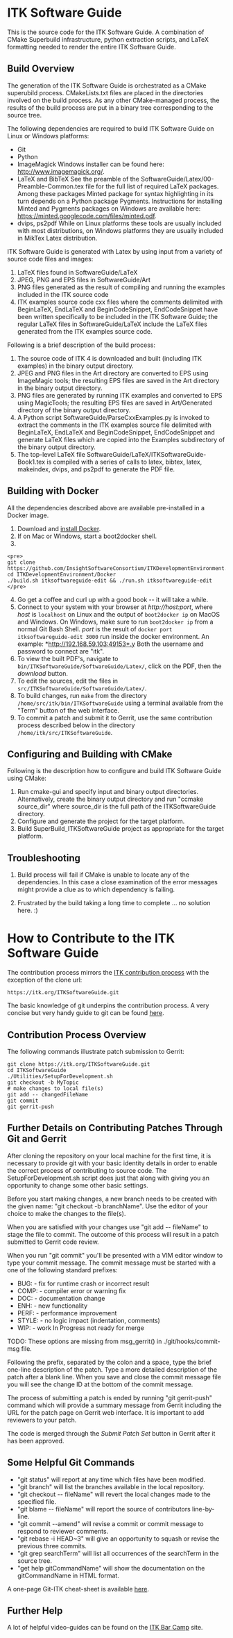 ITK Software Guide
==================

This is the source code for the ITK Software Guide. A combination of CMake
Superbuild infrastructure, python extraction scripts, and LaTeX formatting
needed to render the entire ITK Software Guide.

Build Overview
--------------

The generation of the ITK Software Guide is orchestrated as a CMake superubild
process. CMakeLists.txt files are placed in the directories involved on the
build process. As any other CMake-managed process, the results of the build
process are put in a binary tree corresponding to the source tree.

The following dependencies are required to build ITK Software Guide on Linux or
Windows platforms:

 - Git
 - Python
 - ImageMagick
   Windows installer can be found here: http://www.imagemagick.org/.
 - LaTeX and BibTeX
   See the preamble of the SoftwareGuide/Latex/00-Preamble-Common.tex file for
   the full list of required LaTeX packages. Among these packages Minted package
   for syntax highlighting in its turn depends on a Python package Pygments.
   Instructions for installing Minted and Pygments packages on Windows are
   available here:
   https://minted.googlecode.com/files/minted.pdf.
 - dvips, ps2pdf
   While on Linux platforms these tools are usually included with most
   distributions, on Windows platforms they are usually included in MikTex Latex
   distribution.

ITK Software Guide is generated with Latex by using input from a variety of
source code files and images:

 1. LaTeX files found in SoftwareGuide/LaTeX
 2. JPEG, PNG and EPS files in SoftwareGuide/Art
 3. PNG files generated as the result of compiling and running the examples
    included in the ITK source code
 3. ITK examples source code cxx files where the comments delimited with
    BeginLaTeX, EndLaTeX and BeginCodeSnippet, EndCodeSnippet have been written
    specifically to be included in the ITK Software Guide; the regular LaTeX
    files in SoftwareGuide/LaTeX include the LaTeX files generated from the ITK
    examples source code.

Following is a brief description of the build process:

 1. The source code of ITK 4 is downloaded and built (including ITK examples)
    in the binary output directory.
 2. JPEG and PNG files in the Art directory are converted to EPS using
    ImageMagic tools; the resulting EPS files are saved in the Art directory in
    the binary output directory.
 3. PNG files are generated by running ITK examples and converted to EPS using
    MagicTools; the resulting EPS files are saved in Art/Generated directory of
    the binary output directory.
 4. A Python script SoftwareGuide/ParseCxxExamples.py is invoked to extract the
    comments in the ITK examples source file delimited with BeginLaTeX, EndLaTeX
    and BeginCodeSnippet, EndCodeSnippet and generate LaTeX files which are
    copied into the Examples subdirectory of the binary output directory.
 5. The top-level LaTeX file SoftwareGuide/LaTeX/ITKSoftwareGuide-Book1.tex is
    compiled with a series of calls to latex, bibtex, latex, makeindex, dvips,
    and ps2pdf to generate the PDF file.


Building with Docker
--------------------

All the dependencies described above are available pre-installed in a Docker
image.

  1. Download and [install Docker](http://docs.docker.com/installation/).
  2. If on Mac or Windows, start a boot2docker shell.
  3.
    <pre>
    git clone https://github.com/InsightSoftwareConsortium/ITKDevelopmentEnvironment.git
    cd ITKDevelopmentEnvironment/Docker
    ./build.sh itksoftwareguide-edit && ./run.sh itksoftwareguide-edit
    </pre>
  4. Go get a coffee and curl up with a good book -- it will take a while.
  5. Connect to your system with your browser at *http://host:port*, where
     *host* is `localhost` on Linux and the output of `boot2docker ip` on MacOS and
     Windows. On Windows, make sure to run `boot2docker ip` from a normal Git Bash Shell.
     *port* is the result of `docker port itksoftwareguide-edit 3000` run
     inside the docker environment.  An example: *http://192.168.59.103:49153*.y
     Both the username and password to connect are "itk".
  6. To view the built PDF's, navigate to `bin/ITKSoftwareGuide/SoftwareGuide/Latex/`,
     click on the PDF, then the *download* button.
  7. To edit the sources, edit the files in `src/ITKSoftwareGuide/SoftwareGuide/Latex/`.
  9. To build changes, run `make` from the directory `/home/src/itk/bin/ITKSoftwareGuide`
     using a terminal available from the "Term" button of the web interface.
  8. To commit a patch and submit it to Gerrit, use the same contribution process
     described below in the directory `/home/itk/src/ITKSoftwareGuide`.

Configuring and Building with CMake
-----------------------------------

Following is the description how to configure and build ITK Software Guide using
CMake:

 1. Run cmake-gui and specify input and binary output directories.
    Alternatively, create the binary output directory and run
    "ccmake source_dir" where source_dir is the full path of the
    ITKSoftwareGuide directory.
 2. Configure and generate the project for the target platform.
 3. Build SuperBuild\_ITKSoftwareGuide project as appropriate for the target
    platform.

Troubleshooting
---------------

 1. Build process will fail if CMake is unable to locate any of the
    dependencies. In this case a close examination of the error messages might
    provide a clue as to which dependency is failing.

 2. Frustrated by the build taking a long time to complete
   ... no solution here. :)

How to Contribute to the ITK Software Guide
===========================================

The contribution process mirrors the [ITK contribution
process](https://itk.org/Wiki/ITK/Git/Develop) with the exception of the clone
url:

    https://itk.org/ITKSoftwareGuide.git

The basic knowledge of git underpins the contribution process. A very concise
but very handy guide to git can be found
[here](http://rogerdudler.github.io/git-guide/).

Contribution Process Overview
-----------------------------

The following commands illustrate patch submission to Gerrit:

    git clone https://itk.org/ITKSoftwareGuide.git
    cd ITKSoftwareGuide
    ./Utilities/SetupForDevelopment.sh
    git checkout -b MyTopic
    # make changes to local file(s)
    git add -- changedFileName
    git commit
    git gerrit-push

Further Details on Contributing Patches Through Git and Gerrit
--------------------------------------------------------------

After cloning the repository on your local machine for the first time, it is
necessary to provide git with your basic identity details in order to enable
the correct process of contributing to source code. The SetupForDevelopment.sh
script does just that along with giving you an opportunity to change some
other basic settings.

Before you start making changes, a new branch needs to be created with the given
name: "git checkout -b branchName". Use the editor of your choice to make the
changes to the file(s).

When you are satisfied with your changes use "git add -- fileName" to stage the
file to commit. The outcome of this process will result in a patch submitted
to Gerrit code review.

When you run "git commit" you'll be presented with a VIM editor window to type
your commit message. The commit message must be started with a one of the
following standard prefixes:

 - BUG: - fix for runtime crash or incorrect result
 - COMP: - compiler error or warning fix
 - DOC: - documentation change
 - ENH: - new functionality
 - PERF: - performance improvement
 - STYLE: - no logic impact (indentation, comments)
 - WIP: - work In Progress not ready for merge

TODO: These options are missing from msg\_gerrit() in ./git/hooks/commit-msg
file.

Following the prefix, separated by the colon and a space, type the brief
one-line description of the patch. Type a more detailed description of the
patch after a blank line. When you save and close the commit message file
you will see the change ID at the bottom of the commit message.

The process of submitting a patch is ended by running "git gerrit-push" command
which will provide a summary message from Gerrit including the URL for the
patch page on Gerrit web interface. It is important to add reviewers to your
patch.

The code is merged through the *Submit Patch Set* button in Gerrit after it
has been approved.

Some Helpful Git Commands
-------------------------

 - "git status" will report at any time which files have been modified.
 - "git branch" will list the branches available in the local repository.
 - "git checkout -- fileName" will revert the local changes made to the
   specified file.
 - "git blame -- fileName" will report the source of contributors line-by-line.
 - "git commit --amend" will revise a commit or commit message to respond to
   reviewer comments.
 - "git rebase -i HEAD~3" will give an opportunity to squash or revise the
   previous three commits.
 - "git grep searchTerm" will list all occurrences of the searchTerm in the
   source tree.
 - "get help gitCommandName" will show the documentation on the gitCommandName
   in HTML format.

A one-page Git-ITK cheat-sheet is available
[here](https://www.itk.org/Wiki/images/1/10/GitITKCheatSheet.pdf).

Further Help
------------

A lot of helpful video-guides can be found on the [ITK Bar Camp](
http://insightsoftwareconsortium.github.io/ITKBarCamp-doc/index.html) site.

